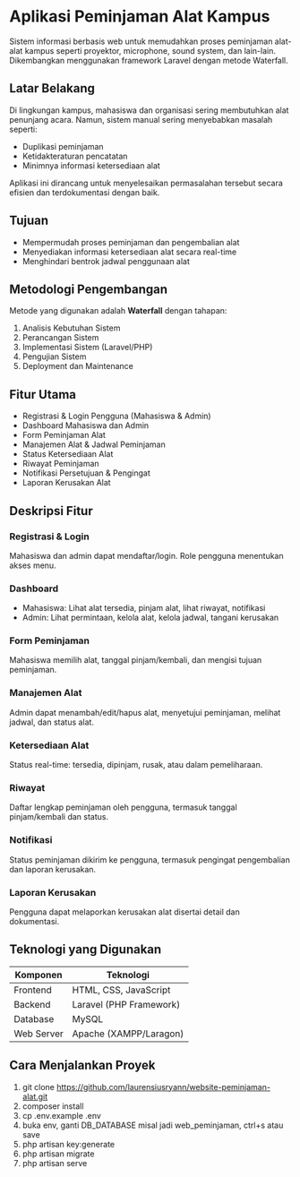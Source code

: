 # Aplikasi Peminjaman Alat Kampus

Sistem informasi berbasis web untuk memudahkan proses peminjaman alat-alat kampus seperti proyektor, microphone, sound system, dan lain-lain. Dikembangkan menggunakan framework Laravel dengan metode Waterfall.

## Latar Belakang

Di lingkungan kampus, mahasiswa dan organisasi sering membutuhkan alat penunjang acara. Namun, sistem manual sering menyebabkan masalah seperti:

- Duplikasi peminjaman
- Ketidakteraturan pencatatan
- Minimnya informasi ketersediaan alat

Aplikasi ini dirancang untuk menyelesaikan permasalahan tersebut secara efisien dan terdokumentasi dengan baik.

## Tujuan

- Mempermudah proses peminjaman dan pengembalian alat
- Menyediakan informasi ketersediaan alat secara real-time
- Menghindari bentrok jadwal penggunaan alat

## Metodologi Pengembangan

Metode yang digunakan adalah **Waterfall** dengan tahapan:

1. Analisis Kebutuhan Sistem  
2. Perancangan Sistem  
3. Implementasi Sistem (Laravel/PHP)  
4. Pengujian Sistem  
5. Deployment dan Maintenance  

## Fitur Utama

- Registrasi & Login Pengguna (Mahasiswa & Admin)
- Dashboard Mahasiswa dan Admin
- Form Peminjaman Alat
- Manajemen Alat & Jadwal Peminjaman
- Status Ketersediaan Alat
- Riwayat Peminjaman
- Notifikasi Persetujuan & Pengingat
- Laporan Kerusakan Alat

## Deskripsi Fitur

### Registrasi & Login
Mahasiswa dan admin dapat mendaftar/login. Role pengguna menentukan akses menu.

### Dashboard
- Mahasiswa: Lihat alat tersedia, pinjam alat, lihat riwayat, notifikasi
- Admin: Lihat permintaan, kelola alat, kelola jadwal, tangani kerusakan

### Form Peminjaman
Mahasiswa memilih alat, tanggal pinjam/kembali, dan mengisi tujuan peminjaman.

### Manajemen Alat
Admin dapat menambah/edit/hapus alat, menyetujui peminjaman, melihat jadwal, dan status alat.

### Ketersediaan Alat
Status real-time: tersedia, dipinjam, rusak, atau dalam pemeliharaan.

### Riwayat
Daftar lengkap peminjaman oleh pengguna, termasuk tanggal pinjam/kembali dan status.

### Notifikasi
Status peminjaman dikirim ke pengguna, termasuk pengingat pengembalian dan laporan kerusakan.

### Laporan Kerusakan
Pengguna dapat melaporkan kerusakan alat disertai detail dan dokumentasi.

## Teknologi yang Digunakan

| Komponen   | Teknologi               |
|------------|-------------------------|
| Frontend   | HTML, CSS, JavaScript   |
| Backend    | Laravel (PHP Framework) |
| Database   | MySQL                   |
| Web Server | Apache (XAMPP/Laragon)  |

## Cara Menjalankan Proyek
1. git clone https://github.com/laurensiusryann/website-peminjaman-alat.git
2. composer install
3. cp .env.example .env
4. buka env, ganti DB_DATABASE misal jadi web_peminjaman, ctrl+s atau save
5. php artisan key:generate
6. php artisan migrate
7. php artisan serve
